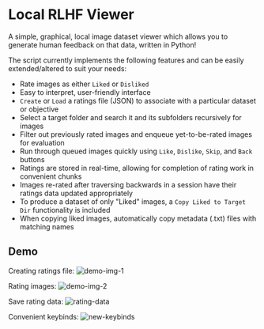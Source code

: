 # Local RLHF Viewer

A simple, graphical, local image dataset viewer which allows you to generate human feedback on that data, written in Python!

The script currently implements the following features and can be easily extended/altered to suit your needs:

 - Rate images as either `Liked` or `Disliked`
 - Easy to interpret, user-friendly interface
 - `Create` or `Load` a ratings file (JSON) to associate with a particular dataset or objective
 - Select a target folder and search it and its subfolders recursively for images
 - Filter out previously rated images and enqueue yet-to-be-rated images for evaluation
 - Run through queued images quickly using `Like`, `Dislike`, `Skip`, and `Back` buttons
 - Ratings are stored in real-time, allowing for completion of rating work in convenient chunks
 - Images re-rated after traversing backwards in a session have their ratings data updated appropriately
 - To produce a dataset of only "Liked" images, a `Copy Liked to Target Dir` functionality is included
 - When copying liked images, automatically copy metadata (.txt) files with matching names

## Demo

Creating ratings file:
![demo-img-1](https://github.com/james-things/local-rlhf-viewer/assets/71165873/51314569-1be1-4f9b-b6c4-7f2d8a4790cb)

Rating images:
![demo-img-2](https://github.com/james-things/local-rlhf-viewer/assets/71165873/b9e0f3a3-6403-4f8d-92f9-5875cfe8a487)

Save rating data:
![rating-data](https://github.com/james-things/local-rlhf-viewer/assets/71165873/fce74746-7495-48dd-9ba8-7009a43351f6)

Convenient keybinds: 
![new-keybinds](https://github.com/james-things/local-rlhf-viewer/assets/71165873/a67d3761-40d5-4cc5-89a4-55804faa3085)
